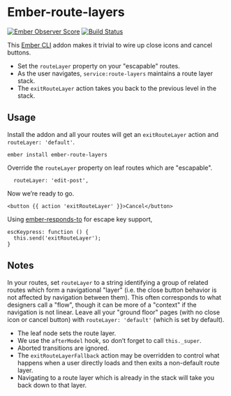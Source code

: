 # Ember-route-layers
[![Ember Observer Score](http://emberobserver.com/badges/ember-route-layers.svg)](http://emberobserver.com/addons/ember-route-layers)
[![Build Status](https://travis-ci.org/dollarshaveclub/ember-route-layers.svg?branch=master)](https://travis-ci.org/dollarshaveclub/ember-route-layers)

This [Ember CLI](http://www.ember-cli.com/) addon makes it trivial to wire up close icons and cancel buttons.

* Set the `routeLayer` property on your "escapable" routes.
* As the user navigates, `service:route-layers` maintains a route layer stack.
* The `exitRouteLayer` action takes you back to the previous level in the stack.

## Usage

Install the addon and all your routes will get an `exitRouteLayer` action and `routeLayer: 'default'`.

`ember install ember-route-layers`

Override the `routeLayer` property on leaf routes which are "escapable".

```
  routeLayer: 'edit-post',
```

Now we’re ready to go.

```
<button {{ action 'exitRouteLayer' }}>Cancel</button>
```

Using [ember-responds-to](https://github.com/dollarshaveclub/ember-responds-to) for escape key support,

```
escKeypress: function () {
  this.send('exitRouteLayer');
}
```

## Notes

In your routes, set `routeLayer` to a string identifying a group of related routes which form a navigational "layer" (i.e. the close button behavior is not affected by navigation between them). This often corresponds to what designers call a "flow", though it can be more of a "context" if the navigation is not linear. Leave all your "ground floor" pages (with no close icon or cancel button) with `routeLayer: 'default'` (which is set by default).

* The leaf node sets the route layer.
* We use the `afterModel` hook, so don’t forget to call `this._super`.
* Aborted transitions are ignored.
* The `exitRouteLayerFallback` action may be overridden to control what happens when a user directly loads and then exits a non-default route layer.
* Navigating to a route layer which is already in the stack will take you back down to that layer.

